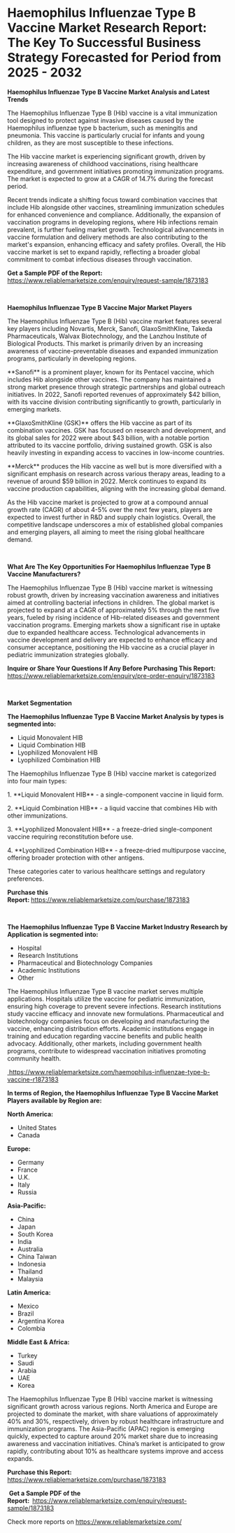 <p><h1>Haemophilus Influenzae Type B Vaccine Market Research Report: The Key To Successful Business Strategy Forecasted for Period from 2025 - 2032</h1></p><p><strong>Haemophilus Influenzae Type B Vaccine Market Analysis and Latest Trends</strong></p>
<p><p>The Haemophilus Influenzae Type B (Hib) vaccine is a vital immunization tool designed to protect against invasive diseases caused by the Haemophilus influenzae type b bacterium, such as meningitis and pneumonia. This vaccine is particularly crucial for infants and young children, as they are most susceptible to these infections. </p><p>The Hib vaccine market is experiencing significant growth, driven by increasing awareness of childhood vaccinations, rising healthcare expenditure, and government initiatives promoting immunization programs. The market is expected to grow at a CAGR of 14.7% during the forecast period. </p><p>Recent trends indicate a shifting focus toward combination vaccines that include Hib alongside other vaccines, streamlining immunization schedules for enhanced convenience and compliance. Additionally, the expansion of vaccination programs in developing regions, where Hib infections remain prevalent, is further fueling market growth. Technological advancements in vaccine formulation and delivery methods are also contributing to the market's expansion, enhancing efficacy and safety profiles. Overall, the Hib vaccine market is set to expand rapidly, reflecting a broader global commitment to combat infectious diseases through vaccination.</p></p>
<p><strong>Get a Sample PDF of the Report:&nbsp;</strong> <a href="https://www.reliablemarketsize.com/enquiry/request-sample/1873183?utm_campaign=2749&utm_medium=2&utm_source=Github&utm_content=ia&utm_term=08032025&utm_id=haemophilus-influenzae-type-b-vaccine">https://www.reliablemarketsize.com/enquiry/request-sample/1873183</a></p>
<p>&nbsp;</p>
<p><strong>Haemophilus Influenzae Type B Vaccine Major Market Players</strong></p>
<p><p>The Haemophilus Influenzae Type B (Hib) vaccine market features several key players including Novartis, Merck, Sanofi, GlaxoSmithKline, Takeda Pharmaceuticals, Walvax Biotechnology, and the Lanzhou Institute of Biological Products. This market is primarily driven by an increasing awareness of vaccine-preventable diseases and expanded immunization programs, particularly in developing regions.</p><p>**Sanofi** is a prominent player, known for its Pentacel vaccine, which includes Hib alongside other vaccines. The company has maintained a strong market presence through strategic partnerships and global outreach initiatives. In 2022, Sanofi reported revenues of approximately $42 billion, with its vaccine division contributing significantly to growth, particularly in emerging markets.</p><p>**GlaxoSmithKline (GSK)** offers the Hib vaccine as part of its combination vaccines. GSK has focused on research and development, and its global sales for 2022 were about $43 billion, with a notable portion attributed to its vaccine portfolio, driving sustained growth. GSK is also heavily investing in expanding access to vaccines in low-income countries.</p><p>**Merck** produces the Hib vaccine as well but is more diversified with a significant emphasis on research across various therapy areas, leading to a revenue of around $59 billion in 2022. Merck continues to expand its vaccine production capabilities, aligning with the increasing global demand.</p><p>As the Hib vaccine market is projected to grow at a compound annual growth rate (CAGR) of about 4-5% over the next few years, players are expected to invest further in R&D and supply chain logistics. Overall, the competitive landscape underscores a mix of established global companies and emerging players, all aiming to meet the rising global healthcare demand.</p></p>
<p>&nbsp;</p>
<p><strong>What Are The Key Opportunities For Haemophilus Influenzae Type B Vaccine Manufacturers?</strong></p>
<p><p>The Haemophilus Influenzae Type B (Hib) vaccine market is witnessing robust growth, driven by increasing vaccination awareness and initiatives aimed at controlling bacterial infections in children. The global market is projected to expand at a CAGR of approximately 5% through the next five years, fueled by rising incidence of Hib-related diseases and government vaccination programs. Emerging markets show a significant rise in uptake due to expanded healthcare access. Technological advancements in vaccine development and delivery are expected to enhance efficacy and consumer acceptance, positioning the Hib vaccine as a crucial player in pediatric immunization strategies globally.</p></p>
<p><strong>Inquire or Share Your Questions If Any Before Purchasing This Report:</strong> <a href="https://www.reliablemarketsize.com/enquiry/pre-order-enquiry/1873183?utm_campaign=2749&utm_medium=2&utm_source=Github&utm_content=ia&utm_term=08032025&utm_id=haemophilus-influenzae-type-b-vaccine">https://www.reliablemarketsize.com/enquiry/pre-order-enquiry/1873183</a></p>
<p>&nbsp;</p>
<p><strong>Market Segmentation</strong></p>
<p><strong>The Haemophilus Influenzae Type B Vaccine Market Analysis by types is segmented into:</strong></p>
<p><ul><li>Liquid Monovalent HIB</li><li>Liquid Combination HIB</li><li>Lyophilized Monovalent HIB</li><li>Lyophilized Combination HIB</li></ul></p>
<p><p>The Haemophilus Influenzae Type B (Hib) vaccine market is categorized into four main types: </p><p>1. **Liquid Monovalent HIB** - a single-component vaccine in liquid form.</p><p>2. **Liquid Combination HIB** - a liquid vaccine that combines Hib with other immunizations.</p><p>3. **Lyophilized Monovalent HIB** - a freeze-dried single-component vaccine requiring reconstitution before use.</p><p>4. **Lyophilized Combination HIB** - a freeze-dried multipurpose vaccine, offering broader protection with other antigens. </p><p>These categories cater to various healthcare settings and regulatory preferences.</p></p>
<p><strong>Purchase this Report:&nbsp;</strong><a href="https://www.reliablemarketsize.com/purchase/1873183?utm_campaign=2749&utm_medium=2&utm_source=Github&utm_content=ia&utm_term=08032025&utm_id=haemophilus-influenzae-type-b-vaccine">https://www.reliablemarketsize.com/purchase/1873183</a></p>
<p>&nbsp;</p>
<p><strong>The Haemophilus Influenzae Type B Vaccine Market Industry Research by Application is segmented into:</strong></p>
<p><ul><li>Hospital</li><li>Research Institutions</li><li>Pharmaceutical and Biotechnology Companies</li><li>Academic Institutions</li><li>Other</li></ul></p>
<p><p>The Haemophilus Influenzae Type B vaccine market serves multiple applications. Hospitals utilize the vaccine for pediatric immunization, ensuring high coverage to prevent severe infections. Research institutions study vaccine efficacy and innovate new formulations. Pharmaceutical and biotechnology companies focus on developing and manufacturing the vaccine, enhancing distribution efforts. Academic institutions engage in training and education regarding vaccine benefits and public health advocacy. Additionally, other markets, including government health programs, contribute to widespread vaccination initiatives promoting community health.</p></p>
<p><a href="https://www.reliablemarketsize.com/haemophilus-influenzae-type-b-vaccine-r1873183?utm_campaign=2749&utm_medium=2&utm_source=Github&utm_content=ia&utm_term=08032025&utm_id=haemophilus-influenzae-type-b-vaccine">&nbsp;https://www.reliablemarketsize.com/haemophilus-influenzae-type-b-vaccine-r1873183</a></p>
<p><strong>In terms of Region, the Haemophilus Influenzae Type B Vaccine Market Players available by Region are:</strong></p>
<p>
    <p> <strong> North America: </strong>
        <ul>
            <li>United States</li>
            <li>Canada</li>
        </ul>
        </p> 
    <p> <strong> Europe: </strong>
        <ul>
            <li>Germany</li>
            <li>France</li>
            <li>U.K.</li>
            <li>Italy</li>
            <li>Russia</li>
        </ul>
        </p> 
    <p> <strong> Asia-Pacific: </strong>
        <ul>
            <li>China</li>
            <li>Japan</li>
            <li>South Korea</li>
            <li>India</li>
            <li>Australia</li>
            <li>China Taiwan</li>
            <li>Indonesia</li>
            <li>Thailand</li>
            <li>Malaysia</li>
        </ul>
        </p> 
    <p> <strong> Latin America: </strong>
        <ul>
            <li>Mexico</li>
            <li>Brazil</li>
            <li>Argentina Korea</li>
            <li>Colombia</li>
        </ul>
        </p> 
    <p> <strong> Middle East & Africa: </strong>
        <ul>
            <li>Turkey</li>
            <li>Saudi</li>
            <li>Arabia</li>
            <li>UAE</li>
            <li>Korea</li>
        </ul>
    </p>
    </p>
<p><p>The Haemophilus Influenzae Type B (Hib) vaccine market is witnessing significant growth across various regions. North America and Europe are projected to dominate the market, with share valuations of approximately 40% and 30%, respectively, driven by robust healthcare infrastructure and immunization programs. The Asia-Pacific (APAC) region is emerging quickly, expected to capture around 20% market share due to increasing awareness and vaccination initiatives. China’s market is anticipated to grow rapidly, contributing about 10% as healthcare systems improve and access expands.</p></p>
<p><strong>Purchase this Report: </strong><a href="https://www.reliablemarketsize.com/purchase/1873183?utm_campaign=2749&utm_medium=2&utm_source=Github&utm_content=ia&utm_term=08032025&utm_id=haemophilus-influenzae-type-b-vaccine">https://www.reliablemarketsize.com/purchase/1873183</a></p>
<p>&nbsp;<strong>Get a Sample PDF of the Report:&nbsp;&nbsp;</strong><a href="https://www.reliablemarketsize.com/enquiry/request-sample/1873183?utm_campaign=2749&utm_medium=2&utm_source=Github&utm_content=ia&utm_term=08032025&utm_id=haemophilus-influenzae-type-b-vaccine">https://www.reliablemarketsize.com/enquiry/request-sample/1873183</a></p>
<p><strong></strong></p>
<p>Check more reports on <a href="https://www.reliablemarketsize.com/?utm_campaign=2749&utm_medium=2&utm_source=Github&utm_content=ia&utm_term=08032025&utm_id=haemophilus-influenzae-type-b-vaccine">https://www.reliablemarketsize.com/</a></p>